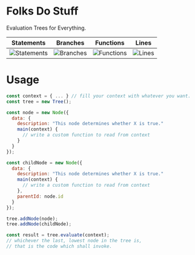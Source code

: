 # Folks Do Stuff
Evaluation Trees for Everything.

| Statements                  | Branches                | Functions                 | Lines             |
| --------------------------- | ----------------------- | ------------------------- | ----------------- |
| ![Statements](https://img.shields.io/badge/statements-83.33%25-yellow.svg?style=flat) | ![Branches](https://img.shields.io/badge/branches-77.41%25-red.svg?style=flat) | ![Functions](https://img.shields.io/badge/functions-79.16%25-red.svg?style=flat) | ![Lines](https://img.shields.io/badge/lines-82.69%25-yellow.svg?style=flat) |

# Usage 
```javascript
const context = { ... } // fill your context with whatever you want. 
const tree = new Tree();

const node = new Node({
  data: {
    description: "This node determines whether X is true." 
    main(context) { 
      // write a custom function to read from context
    }
  }
});

const childNode = new Node({
  data: {
    description: "This node determines whether X is true." 
    main(context) { 
      // write a custom function to read from context
    },
    parentId: node.id
  }
});

tree.addNode(node);
tree.addNode(childNode);

const result = tree.evaluate(context);
// whichever the last, lowest node in the tree is, 
// that is the code which shall invoke. 
```